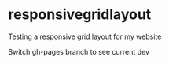 responsivegridlayout
====================

Testing a responsive grid layout for my website

Switch gh-pages branch to see current dev
